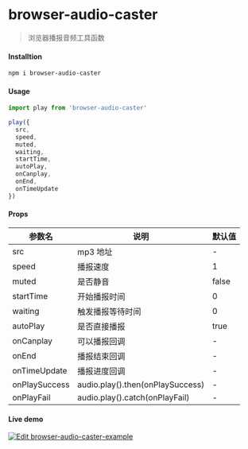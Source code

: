 # browser-audio-caster

> 浏览器播报音频工具函数

#### Installtion

```bash
npm i browser-audio-caster
```

#### Usage

```js
import play from 'browser-audio-caster'

play({
  src,
  speed,
  muted,
  waiting,
  startTime,
  autoPlay,
  onCanplay,
  onEnd,
  onTimeUpdate
})
```

#### Props

| 参数名        | 说明                             | 默认值 |
| ------------- | -------------------------------- | ------ |
| src           | mp3 地址                         | -      |
| speed         | 播报速度                         | 1      |
| muted         | 是否静音                         | false  |
| startTime     | 开始播报时间                     | 0      |
| waiting       | 触发播报等待时间                 | 0      |
| autoPlay      | 是否直接播报                     | true   |
| onCanplay     | 可以播报回调                     | -      |
| onEnd         | 播报结束回调                     | -      |
| onTimeUpdate  | 播报进度回调                     | -      |
| onPlaySuccess | audio.play().then(onPlaySuccess) | -      |
| onPlayFail    | audio.play().catch(onPlayFail)   | -      |

#### Live demo

[![Edit browser-audio-caster-example](https://codesandbox.io/static/img/play-codesandbox.svg)](https://codesandbox.io/s/browser-broadcast-example-d3fq9u?fontsize=14&hidenavigation=1&theme=dark)
